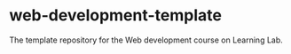 # web-development-template
The template repository for the Web development  course on Learning Lab.
